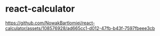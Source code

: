 # react-calculator
https://github.com/NowakBartlomiej/react-calculator/assets/108576928/ad665cc1-d012-47fb-b43f-7597fbeee3cb
